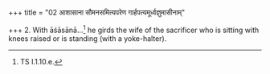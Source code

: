 +++
title = "02 आशासाना सौमनसमित्यपरेण गार्हपत्यमूर्ध्वज्ञुमासीनाम्"

+++
2. With āśāsānā...[^1] he girds the wife of the sacrificer who is sitting with knees raised or is standing (with a yoke-halter).  

[^1]: TS I.1.10.e.  

[^2]: According to TB III.3.3.1 she should be sitting.

